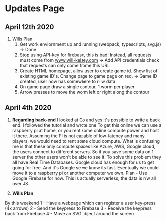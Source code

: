 # Updates Page

## April 12th 2020

1. Wills Plan
   1. Get work enviornment up and running (webpack, typescripts, svg.js) -> Done
   2. Stop using API-key for firebase, this is bad! Instead, all requests must come from www.will-kelsey.com -> Add API credentials check that requests can only come frome this URL
   3. Create HTML homepage, allow user to create game id. Show list of existing game ID's. Change page to game page on req. -> Game ID created, user now has somewhere to r+w data
   4. On game page draw a single contour, 1 worm per player
   5. Arrow presses to move the worm left or right along the contour

## April 4th 2020

1. **Regarding back-end**
I looked at Go and yes it's possible to write a back end. I followed the tutorial and wrote one To get this online we can use a raspberry pi at home, or you rent some online compute power and host it there.
Assuming the Pi is not capable of low-latency and many players, we would need to rent some cloud compute.
What is confusing me is that these only compute spaces like Azure, AWS, Google cloud, the users connect to different servers. So if you save some data on 1 server the other users won't be able to see it.
To solve this problem they all have Real Time Databases. Google cloud has enough for us to get going for free. And it's Google se we know its fast.
Eventually we could move it to a raspberry pi or another computer we own.
Plan - Use Google Firebase for now. This is actually serverless, the data is r/w all over JS.

2. **Wills Plan**

By this weekend
1 - Have a webpage which can register a user key-press (4x arrows)
2 - Send the keypress to Firebase
3 - Receive the keypress back from Firebase
4 - Move an SVG object around the screen
